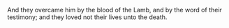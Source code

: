 And they overcame him by the blood of the Lamb, and by the word of their testimony; and they loved not their lives unto the death.
